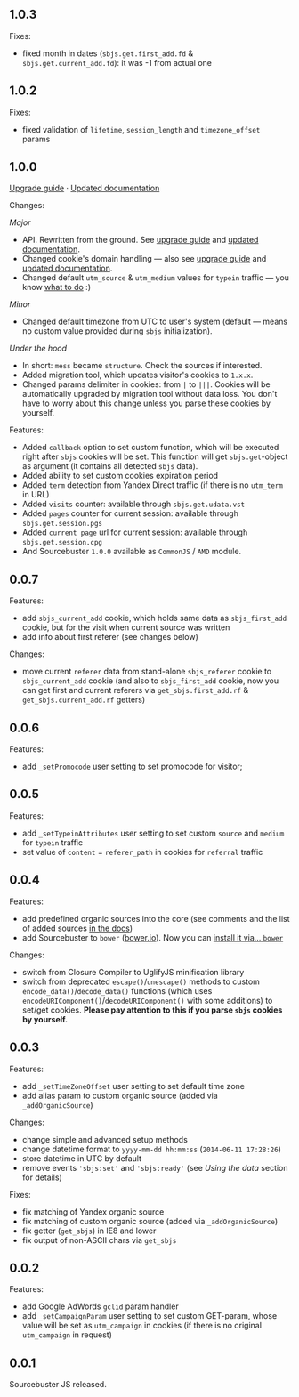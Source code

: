 ## 1.0.3

Fixes:

  - fixed month in dates (`sbjs.get.first_add.fd` & `sbjs.get.current_add.fd`): it was -1 from actual one

## 1.0.2

Fixes:

  - fixed validation of `lifetime`, `session_length` and `timezone_offset` params

## 1.0.0

[Upgrade guide](UPGRADING.md) &middot; [Updated documentation](README.md)

Changes:

_Major_

  - API. Rewritten from the ground. See [upgrade guide](UPGRADING.md) and [updated documentation](README.md).
  - Changed cookie's domain handling — also see [upgrade guide](UPGRADING.md) and [updated documentation](README.md).
  - Changed default `utm_source` & `utm_medium` values for `typein` traffic — you know [what to do](UPGRADING.md) :)

_Minor_

  - Changed default timezone from UTC to user's system (default — means no custom value provided during `sbjs` initialization).

_Under the hood_

  - In short: `mess` became `structure`. Check the sources if interested.
  - Added migration tool, which updates visitor's cookies to `1.x.x`.
  - Changed params delimiter in cookies: from `|` to `|||`. Cookies will be automatically upgraded by migration tool without data loss. You don't have to worry about this change unless you parse these cookies by yourself.

Features:

  - Added `callback` option to set custom function, which will be executed right after `sbjs` cookies will be set. This function will get `sbjs.get`-object as argument (it contains all detected `sbjs` data).
  - Added ability to set custom cookies expiration period
  - Added `term` detection from Yandex Direct traffic (if there is no `utm_term` in URL)
  - Added `visits` counter: available through `sbjs.get.udata.vst`
  - Added `pages` counter for current session: available through `sbjs.get.session.pgs`
  - Added `current page` url for current session: available through `sbjs.get.session.cpg`
  - And Sourcebuster `1.0.0` available as `CommonJS` / `AMD` module.

## 0.0.7

Features:

  - add `sbjs_current_add` cookie, which holds same data as `sbjs_first_add` cookie, but for the visit when current source was written
  - add info about first referer (see changes below)

Changes:

  - move current `referer` data from stand-alone `sbjs_referer` cookie to `sbjs_current_add` cookie (and also to `sbjs_first_add` cookie, now you can get first and current referers via `get_sbjs.first_add.rf` & `get_sbjs.current_add.rf` getters)

## 0.0.6

Features:

  - add `_setPromocode` user setting to set promocode for visitor;

## 0.0.5

Features:

  - add `_setTypeinAttributes` user setting to set custom `source` and `medium` for `typein` traffic
  - set value of `content` = `referer_path` in cookies for `referral` traffic

## 0.0.4

Features:

  - add predefined organic sources into the core (see comments and the list of added sources [in the docs](./README.md#_addorganicsource))
  - add Sourcebuster to `bower` ([bower.io](http://bower.io)). Now you can [install it via... `bower`](./README.md#install)

Changes:

  - switch from Closure Compiler to UglifyJS minification library
  - switch from deprecated `escape()`/`unescape()` methods to custom `encode_data()`/`decode_data()` functions (which uses `encodeURIComponent()`/`decodeURIComponent()` with some additions) to set/get cookies. **Please pay attention to this if you parse `sbjs` cookies by yourself.**

## 0.0.3

Features:

  - add `_setTimeZoneOffset` user setting to set default time zone
  - add alias param to custom organic source (added via `_addOrganicSource`)

Changes:

  - change simple and advanced setup methods
  - change datetime format to `yyyy-mm-dd hh:mm:ss` (`2014-06-11 17:28:26`)
  - store datetime in UTC by default
  - remove events `'sbjs:set'` and `'sbjs:ready'` (see *Using the data* section for details)

Fixes:

  - fix matching of Yandex organic source
  - fix matching of custom organic source (added via `_addOrganicSource`)
  - fix getter (`get_sbjs`) in IE8 and lower
  - fix output of non-ASCII chars via `get_sbjs`

## 0.0.2

Features:

  - add Google AdWords `gclid` param handler
  - add `_setCampaignParam` user setting to set custom GET-param, whose value will be set as `utm_campaign` in cookies (if there is no original `utm_campaign` in request)

## 0.0.1

Sourcebuster JS released.